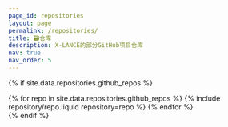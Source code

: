 ```yaml
---
page_id: repositories
layout: page
permalink: /repositories/
title: 🗃️仓库
description: X-LANCE的部分GitHub项目仓库
nav: true
nav_order: 5
---
```


[//]: # (## GitHub 主页)

[//]: # ()
[//]: # ({% if site.data.repositories.github_users %})

[//]: # ()
[//]: # (<div class="repositories d-flex flex-wrap flex-md-row flex-column justify-content-between align-items-center">)

[//]: # (  {% for user in site.data.repositories.github_users %})

[//]: # (    {% include repository/repo_user.liquid username=user %})

[//]: # (  {% endfor %})

[//]: # (</div>)

[//]: # ()
[//]: # (---)

[//]: # ()
[//]: # ({% if site.repo_trophies.enabled %})

[//]: # ({% for user in site.data.repositories.github_users %})

[//]: # ({% if site.data.repositories.github_users.size > 1 %})

[//]: # ()
[//]: # (<h4>{{ user }}</h4>)

[//]: # (  {% endif %})

[//]: # (  <div class="repositories d-flex flex-wrap flex-md-row flex-column justify-content-between align-items-center">)

[//]: # (  {% include repository/repo_trophies.liquid username=user %})

[//]: # (  </div>)

[//]: # ()
[//]: # (---)

[//]: # ()
[//]: # ({% endfor %})

[//]: # ({% endif %})

[//]: # ({% endif %})

[//]: # (## GitHub 项目)

{% if site.data.repositories.github_repos %}

<div class="repositories d-flex flex-wrap flex-md-row flex-column justify-content-between align-items-center">
  {% for repo in site.data.repositories.github_repos %}
    {% include repository/repo.liquid repository=repo %}
  {% endfor %}
</div>
{% endif %}
